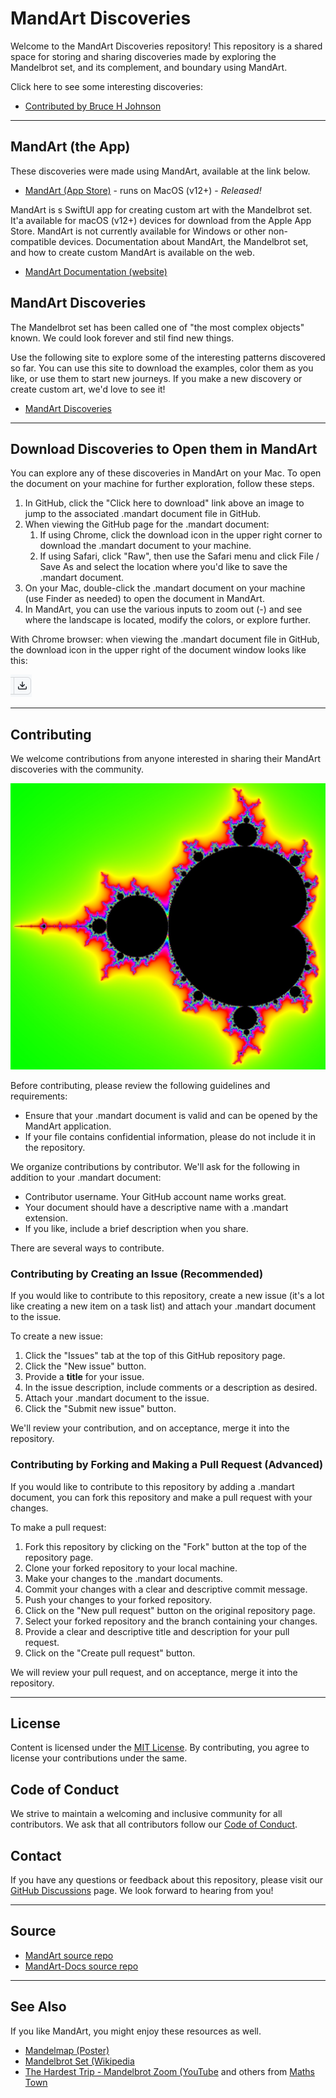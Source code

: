 # MandArt Discoveries

Welcome to the MandArt Discoveries repository! 
This repository is a shared space for storing and sharing discoveries 
made by exploring the Mandelbrot set, and its complement, and boundary using MandArt.

Click here to see some interesting discoveries:

 - [Contributed by Bruce H Johnson](brucehjohnson/index.md)

-----

## MandArt (the App)

These discoveries were made using MandArt, available at the link below.

- [MandArt (App Store)](https://apps.apple.com/us/app/mandart/id6445924588?mt=12) - runs on MacOS (v12+) - _Released!_

MandArt is s SwiftUI app for creating custom art with the Mandelbrot set.
It'a available for macOS (v12+) devices for download from the Apple App Store.
MandArt is not currently available for Windows or other non-compatible devices.
Documentation about MandArt, the Mandelbrot set, and how to create custom MandArt 
is available on the web. 

- [MandArt Documentation (website)](https://denisecase.github.io/MandArt-Docs/documentation/mandart/)

## MandArt Discoveries

The Mandelbrot set has been called one of "the most complex objects" known. 
We could look forever and stil find new things. 

Use the following site to explore some of the interesting patterns discovered so far.
You can use this site to download the examples, color them as you like, 
or use them to start new journeys.
If you make a new discovery or create custom art, we'd love to see it!

- [MandArt Discoveries](https://github.com/denisecase/MandArt-Discoveries)

-----

## Download Discoveries to Open them in MandArt

You can explore any of these discoveries in MandArt on your Mac.
To open the document on your machine for further exploration, follow these steps.

1. In GitHub, click the "Click here to download" link above an image to jump to the associated .mandart document file in GitHub.
2. When viewing the GitHub page for the .mandart document:
   1. If using Chrome, click the download icon in the upper right corner to download the .mandart document to your machine. 
   2. If using Safari, click "Raw", then use the Safari menu and click File / Save As and select the location where you'd like to save the .mandart document.
3. On your Mac, double-click the .mandart document on your machine (use Finder as needed) to open the document in MandArt.
4. In MandArt, you can use the various inputs to zoom out (-) and see where the landscape is located, modify the colors, or explore further.

With Chrome browser: when viewing the .mandart document file in GitHub, the download icon in the upper right of the document window looks like this:

![GitHub download icon](_resources/download_icon.PNG)

-----

## Contributing

We welcome contributions from anyone interested in sharing their MandArt discoveries with the community. 

![MandArt](brucehjohnson/Bhj1.png)

Before contributing, please review the following guidelines and requirements:

- Ensure that your .mandart document is valid and can be opened by the MandArt application.
- If your file contains confidential information, please do not include it in the repository.

We organize contributions by contributor. 
We'll ask for the following in addition to your .mandart document:

- Contributor username. Your GitHub account name works great.
- Your document should have a descriptive name with a .mandart extension.
- If you like, include a brief description when you share.

There are several ways to contribute. 

### Contributing by Creating an Issue (Recommended)

If you would like to contribute to this repository, 
create a new issue (it's a lot like creating a new item on a task list) 
and attach your .mandart document to the issue. 

To create a new issue:

1. Click the "Issues" tab at the top of this GitHub repository page.
2. Click the "New issue" button.
3. Provide a **title** for your issue.
4. In the issue description, include comments or a description as desired.
5. Attach your .mandart document to the issue.
6. Click the "Submit new issue" button.

We'll review your contribution, and on acceptance, merge it into the repository.

### Contributing by Forking and Making a Pull Request (Advanced)

If you would like to contribute to this repository by 
adding a .mandart document, 
you can fork this repository and make a pull request with your changes. 

To make a pull request:

1. Fork this repository by clicking on the "Fork" button at the top of the repository page.
2. Clone your forked repository to your local machine.
3. Make your changes to the .mandart documents.
4. Commit your changes with a clear and descriptive commit message.
5. Push your changes to your forked repository.
6. Click on the "New pull request" button on the original repository page.
7. Select your forked repository and the branch containing your changes.
8. Provide a clear and descriptive title and description for your pull request.
9. Click on the "Create pull request" button.

We will review your pull request, and on acceptance, merge it into the repository.

-----

## License

Content is licensed under the [MIT License](LICENSE).
By contributing, you agree to license your contributions under the same.

## Code of Conduct

We strive to maintain a welcoming and inclusive community for all contributors. 
We ask that all contributors follow our [Code of Conduct](CODE_OF_CONDUCT.md).

## Contact

If you have any questions or feedback about this repository, 
please visit our [GitHub Discussions](https://github.com/denisecase/MandArt-Discoveries/discussions) page. 
We look forward to hearing from you!

-----

## Source

- [MandArt source repo](https://github.com/brucehjohnson/MandArt) 
- [MandArt-Docs source repo](https://github.com/denisecase/MandArt-Docs)

-----

## See Also

If you like MandArt, you might enjoy these resources as well.

- [Mandelmap (Poster)](https://www.mandelmap.com/)
- [Mandelbrot Set (Wikipedia](https://en.wikipedia.org/wiki/Mandelbrot_set)
- [The Hardest Trip - Mandelbrot Zoom (YouTube](https://www.youtube.com/watch?v=LhOSM6uCWxk) and others from [Maths Town](https://www.youtube.com/@MathsTown)
